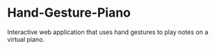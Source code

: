 # Hand-Gesture-Piano
Interactive web application that uses hand gestures to play notes on a virtual piano.
